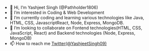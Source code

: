 - 👋 Hi, I’m Yashjeet Singh (@Pathholder1806)
- 👀 I’m interested in Coding & Web Development
- 🌱 I’m currently coding and learning various technologies like Java, HTML, CSS, JavascriptReact, Node, Express, MongoDB.
- 💞️ I’m looking to collaborate on Fontend technologies(HTML, CSS, JavaScript, React) and Backend technologies (Node, Express, MongoDB)
- 📫 How to reach me [Twitter(@YashjeetSingh09)](https://twitter.com/YashjeetSingh09)

<!---
Pathholder1806/Pathholder1806 is a ✨ special ✨ repository because its `README.md` (this file) appears on your GitHub profile.
You can click the Preview link to take a look at your changes.
--->
